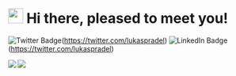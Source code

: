 # <img src="https://emojis.slackmojis.com/emojis/images/1531849430/4246/blob-sunglasses.gif?1531849430" width="30"/> Hi there, pleased to meet you!

![Twitter Badge](https://img.shields.io/twitter/url?url=https://twitter.com/lukaspradel&label=%40lukaspradel&style=social&link=https://twitter.com/lukaspradel)(https://twitter.com/lukaspradel) ![LinkedIn Badge](https://img.shields.io/badge/LinkedIn-blue?style=flat&logo=linkedin&labelColor=blue)(https://twitter.com/lukaspradel)

<a href="https://github.com/lpradel">
  <img align="left" src="https://github-readme-stats.vercel.app/api/top-langs/?username=lpradel" />
</a>
<a href="https://github.com/lpradel">
  <img align="center" src="https://github-readme-stats.vercel.app/api?username=lpradel&show_icons=true&count_private=true" />
</a>

<!--
**lpradel/lpradel** is a ✨ _special_ ✨ repository because its `README.md` (this file) appears on your GitHub profile.

Here are some ideas to get you started:

- 🔭 I’m currently working on ...
- 🌱 I’m currently learning ...
- 👯 I’m looking to collaborate on ...
- 🤔 I’m looking for help with ...
- 💬 Ask me about ...
- 📫 How to reach me: ...
- 😄 Pronouns: ...
- ⚡ Fun fact: ...
-->
